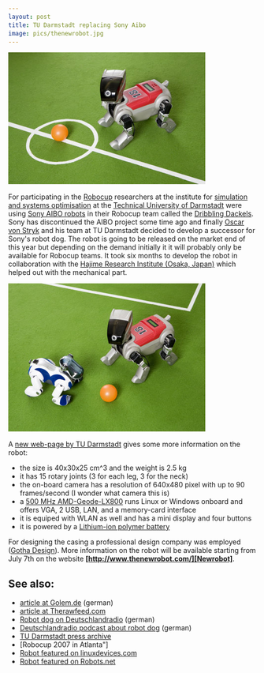 ```yaml
---
layout: post
title: TU Darmstadt replacing Sony Aibo
image: pics/thenewrobot.jpg
---
```


<span class="center"><a href="http://www.tu-darmstadt.de/presse/bildarchiv/IMG_3125.jpg"><img src="pics/thenewrobot.jpg" width="400" alt=""/></a></span>

For participating in the [Robocup] researchers at the institute for [simulation and systems optimisation] at the [Technical University of Darmstadt] were using [Sony AIBO robots] in their Robocup team called the [Dribbling Dackels]. Sony has discontinued the AIBO project some time ago and finally [Oscar von Stryk] and his team at TU Darmstadt decided to develop a successor for Sony's robot dog. The robot is going to be released on the market end of this year but depending on the demand initially it it will probably only be available for Robocup teams. It took six months to develop the robot in collaboration with the [Hajime Research Institute (Osaka, Japan)][Hajime] which helped out with the mechanical part.

<span class="center"><a href="http://www.tu-darmstadt.de/presse/bildarchiv/IMG_3102.jpg"><img src="pics/robotandaibo.jpg" width="400" alt=""/></a></span>

A [new web-page by TU Darmstadt][Newrobot] gives some more information on the robot:

* the size is 40x30x25 cm^3 and the weight is 2.5 kg
* it has 15 rotary joints (3 for each leg, 3 for the neck)
* the on-board camera has a resolution of 640x480 pixel with up to 90 frames/second (I wonder what camera this is)
* a [500 MHz AMD-Geode-LX800][Geode] runs Linux or Windows onboard and offers VGA, 2 USB, LAN, and a memory-card interface
* it is equiped with WLAN as well and has a mini display and four buttons
* it is powered by a [Lithium-ion polymer battery][LiPo]

For designing the casing a professional design company was employed ([Gotha Design]).
More information on the robot will be available starting from July 7th on the website **[http://www.thenewrobot.com/][Newrobot]**.

## See also:

* [article at Golem.de][Golem] (german)
* [article at Therawfeed.com][Rawfeed]
* [Robot dog on Deutschlandradio][DRadio] (german)
* [Deutschlandradio podcast about robot dog][Podcast] (german)
* [TU Darmstadt press archive]
* [Robocup 2007 in Atlanta"]
* [Robot featured on linuxdevices.com][Linuxdevices]
* [Robot featured on Robots.net][Robots.net]

[Robocup]: http://www.robocup.org/
[simulation and systems optimisation]: http://www.sim.tu-darmstadt.de/
[Technical University of Darmstadt]: http://www.tu-darmstadt.de/
[Sony AIBO robots]:http://en.wikipedia.org/wiki/AIBO
[Dribbling Dackels]: http://www.dribblingdackels.de/
[Oscar von Stryk]: http://www.sim.tu-darmstadt.de/pers/stryk.en.php
[Hajime]: http://www.hajimerobot.co.jp/
[Newrobot]: http://www.thenewrobot.com/
[Geode]: http://www.evalue-tech.com/products/EPI-LX800.cfm
[LiPo]: http://en.wikipedia.org/wiki/LiPo
[Gotha Design]: http://www.gothadesign.de/
[Golem]: http://www.golem.de/0707/53227.html
[Rawfeed]: http://www.therawfeed.com/2007/06/robot-eggheads-at-germanys-tu-darmstadt.html
[DRadio]: http://www.dradio.de/dlf/sendungen/forschak/641751/
[Podcast]: http://www.podcast.de/sendung/384888/Dackel-Roboter_aus_Darmstadt
[TU Darmstadt press archive]: http://www.tu-darmstadt.de/presse/bildarchiv/
[Robocup 2007 in Atlanta]: http://www.robocup-us.org/
[Linuxdevices]: http://www.linuxdevices.com/news/NS5556707251.html
[Robots.net]:http://robots.net/article/2288.html
